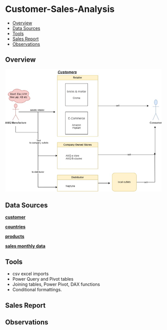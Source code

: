 # Customer-Sales-Analysis

- [Overview](#project-overview)
- [Data Sources](#data-sources)
- [Tools](#tools)
- [Sales Report](#sales-report)
- [Observations](#observations)

 ## Overview

![alt text](/images/CustomerSales.jpg)

 ## Data Sources
[**customer**](data/dim_customer.csv)  

[**countries**](data/dim_market.csv)

[**products**](data/dim_product.csv)

[**sales monthly data**](data/fact_sales_monthly.csv)

 ## Tools 
 - csv excel imports
 - Power Query and Pivot tables
 - Joining tables, Power Pivot, DAX functions
 - Conditional formattings.

 ## Sales Report

 ## Observations
